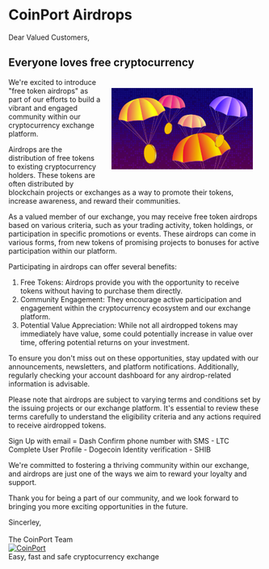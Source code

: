 <!doctype html>
<html lang="en">
<head>
    <meta http-equiv="Content-Type" content="text/html; charset=UTF-8" />
    <link rel="shortcut icon" type="image/ico" href="https://doc.coinport.com.au/favicon.ico" />
    <link href="../style.css" rel="stylesheet" />
    <link rel="preconnect" href="https://fonts.gstatic.com/" crossorigin>
    <link href="https://fonts.googleapis.com/css?family=Poppins:wght@400,500,600|Roboto&display=swap" rel="stylesheet">
</head>
<body>
<h1>CoinPort Airdrops</h1>

<p>Dear Valued Customers,</p>

<h2>Everyone loves free cryptocurrency</h2>

<img src="./airdrops.png" alt="Airdrops" class="center" style="max-width: 280px; float: right; padding: 20px;">

<p>We're excited to introduce "free token airdrops" as part of our efforts to build a vibrant and engaged community within our cryptocurrency exchange platform.</p>

<p>Airdrops are the distribution of free tokens to existing cryptocurrency holders. These tokens are often distributed by blockchain projects or exchanges as a way to promote their tokens, increase awareness, and reward their communities.</p>

<p>As a valued member of our exchange, you may receive free token airdrops based on various criteria, such as your trading activity, token holdings, or participation in specific promotions or events. These airdrops can come in various forms, from new tokens of promising projects to bonuses for active participation within our platform.</p>

<div>Participating in airdrops can offer several benefits:</div>
<ol>
<li>Free Tokens: Airdrops provide you with the opportunity to receive tokens without having to purchase them directly.</li>
<li>Community Engagement: They encourage active participation and engagement within the cryptocurrency ecosystem and our exchange platform.</li>
<li>Potential Value Appreciation: While not all airdropped tokens may immediately have value, some could potentially increase in value over time, offering potential returns on your investment.</li>
</ol>

<p>To ensure you don't miss out on these opportunities, stay updated with our announcements, newsletters, and platform notifications. Additionally, regularly checking your account dashboard for any airdrop-related information is advisable.</p>

<p>Please note that airdrops are subject to varying terms and conditions set by the issuing projects or our exchange platform. It's essential to review these terms carefully to understand the eligibility criteria and any actions required to receive airdropped tokens.</p>

Sign Up with email = Dash
Confirm phone number with SMS - LTC
Complete User Profile - Dogecoin
Identity verification - SHIB

<p>We're committed to fostering a thriving community within our exchange, and airdrops are just one of the ways we aim to reward your loyalty and support.</p>

<p>Thank you for being a part of our community, and we look forward to bringing you more exciting opportunities in the future.</p>

<div class="signature">
    <div>Sincerley,</div>
    <br />
    <div>The CoinPort Team</div>
    <a href="https://www.coinport.com.au" border="0" target="_blank"><img src="https://doc.coinport.com.au/images/logos/signature_logo.png" alt="CoinPort" width="160px" /></a>
    <div class="signature__slogan">Easy, fast and safe cryptocurrency exchange</div>
  </div>
</body>
</html>

